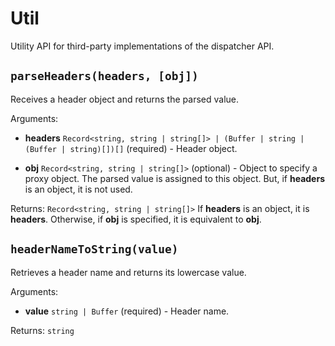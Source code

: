 # Util

Utility API for third-party implementations of the dispatcher API.

## `parseHeaders(headers, [obj])`

Receives a header object and returns the parsed value.

Arguments:

- **headers** `Record<string, string | string[]> | (Buffer | string | (Buffer | string)[])[]` (required) - Header object.

- **obj** `Record<string, string | string[]>` (optional) - Object to specify a proxy object. The parsed value is assigned to this object. But, if **headers** is an object, it is not used.

Returns: `Record<string, string | string[]>` If **headers** is an object, it is **headers**. Otherwise, if **obj** is specified, it is equivalent to **obj**.

## `headerNameToString(value)`

Retrieves a header name and returns its lowercase value.

Arguments:

- **value** `string | Buffer` (required) - Header name.

Returns: `string`
